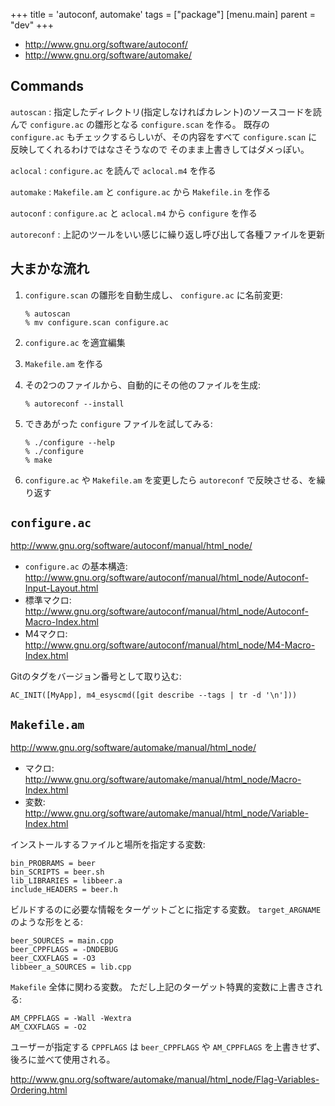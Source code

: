 +++
title = 'autoconf, automake'
tags = ["package"]
[menu.main]
  parent = "dev"
+++

-   <http://www.gnu.org/software/autoconf/>
-   <http://www.gnu.org/software/automake/>

## Commands

`autoscan`
:   指定したディレクトリ(指定しなければカレント)のソースコードを読んで
    `configure.ac` の雛形となる `configure.scan` を作る。
    既存の `configure.ac` もチェックするらしいが、その内容をすべて
    `configure.scan` に反映してくれるわけではなさそうなので
    そのまま上書きしてはダメっぽい。

`aclocal`
:   `configure.ac` を読んで `aclocal.m4` を作る

`automake`
:   `Makefile.am` と `configure.ac` から `Makefile.in` を作る

`autoconf`
:   `configure.ac` と `aclocal.m4` から `configure` を作る

`autoreconf`
:   上記のツールをいい感じに繰り返し呼び出して各種ファイルを更新

## 大まかな流れ

1.  `configure.scan` の雛形を自動生成し、
    `configure.ac` に名前変更:

        % autoscan
        % mv configure.scan configure.ac

2.  `configure.ac` を適宜編集
3.  `Makefile.am` を作る
4.  その2つのファイルから、自動的にその他のファイルを生成:

        % autoreconf --install

5.  できあがった `configure` ファイルを試してみる:

        % ./configure --help
        % ./configure
        % make

6.  `configure.ac` や `Makefile.am` を変更したら
    `autoreconf` で反映させる、を繰り返す

## `configure.ac`

<http://www.gnu.org/software/autoconf/manual/html_node/>

-   `configure.ac` の基本構造:
    <http://www.gnu.org/software/autoconf/manual/html_node/Autoconf-Input-Layout.html>
-   標準マクロ:
    <http://www.gnu.org/software/autoconf/manual/html_node/Autoconf-Macro-Index.html>
-   M4マクロ:
    <http://www.gnu.org/software/autoconf/manual/html_node/M4-Macro-Index.html>

Gitのタグをバージョン番号として取り込む:

    AC_INIT([MyApp], m4_esyscmd([git describe --tags | tr -d '\n']))

## `Makefile.am`

<http://www.gnu.org/software/automake/manual/html_node/>

-   マクロ:
    <http://www.gnu.org/software/automake/manual/html_node/Macro-Index.html>
-   変数:
    <http://www.gnu.org/software/automake/manual/html_node/Variable-Index.html>

インストールするファイルと場所を指定する変数:

    bin_PROBRAMS = beer
    bin_SCRIPTS = beer.sh
    lib_LIBRARIES = libbeer.a
    include_HEADERS = beer.h

ビルドするのに必要な情報をターゲットごとに指定する変数。
`target_ARGNAME` のような形をとる:

    beer_SOURCES = main.cpp
    beer_CPPFLAGS = -DNDEBUG
    beer_CXXFLAGS = -O3
    libbeer_a_SOURCES = lib.cpp

`Makefile` 全体に関わる変数。
ただし上記のターゲット特異的変数に上書きされる:

    AM_CPPFLAGS = -Wall -Wextra
    AM_CXXFLAGS = -O2

ユーザーが指定する `CPPFLAGS` は
`beer_CPPFLAGS` や `AM_CPPFLAGS` を上書きせず、
後ろに並べて使用される。

<http://www.gnu.org/software/automake/manual/html_node/Flag-Variables-Ordering.html>
